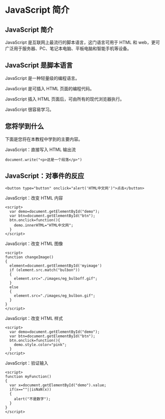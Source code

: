 # JavaScript 简介

## JavaScript 简介

JavaScript 是互联网上最流行的脚本语言，这门语言可用于 HTML 和 web，更可广泛用于服务器、PC、笔记本电脑、平板电脑和智能手机等设备。

## JavaScript 是脚本语言

JavaScript 是一种轻量级的编程语言。

JavaScript 是可插入 HTML 页面的编程代码。

JavaScript 插入 HTML 页面后，可由所有的现代浏览器执行。

JavaScript 很容易学习。

## 您将学到什么

下面是您将在本教程中学到的主要内容。

JavaScript：直接写入 HTML 输出流

```
document.write("<p>这是一个段落</p>")
```

## JavaScript：对事件的反应

```
<button type="button" onclick="alert('HTML中文网')">点击</button>
```

JavaScript：改变 HTML 内容

```
<script>
  var demo=document.getElementById("demo");
  var btn=document.getElementById("btn");
  btn.onclick=function(){
    demo.innerHTML="HTML中文网";
  }
</script>
```

JavaScript：改变 HTML 图像
```
<script>
function changeImage()
{
  element=document.getElementById('myimage')
  if (element.src.match("bulbon"))
  {
    element.src="./images/eg_bulboff.gif";
  }
  else
  {
    element.src="./images/eg_bulbon.gif";
  }
}
</script>
```


JavaScript：改变 HTML 样式

```
<script>
  var demo=document.getElementById("demo");
  var btn=document.getElementById("btn");
  btn.onclick=function(){
    demo.style.color="pink";
  }
</script>
```

JavaScript：验证输入
```
<script>
function myFunction()
{
  var x=document.getElementById("demo").value;
  if(x==""||isNaN(x))
  {
    alert("不是数字");
  }
}
</script>
```















